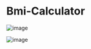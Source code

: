 # Bmi-Calculator
![image](https://user-images.githubusercontent.com/65473166/126064711-bcf4cc8c-2a3f-4d66-9cfa-443abdd52cfb.png)

![image](https://user-images.githubusercontent.com/65473166/126064752-ede04434-a51e-4361-978b-c1f4a75087c1.png)
